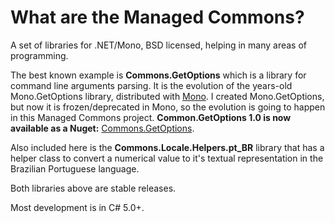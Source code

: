 # What are the Managed Commons? #
	
A set of libraries for .NET/Mono, BSD licensed, helping in many areas of programming.
 
The best known example is __Commons.GetOptions__ which is a library for command line arguments parsing. 
It is the evolution of the years-old Mono.GetOptions library, distributed with [Mono](http://www.mono-project.com). 
I created Mono.GetOptions, but now it is frozen/deprecated in Mono, so the evolution is going to happen in this Managed Commons project.
__Common.GetOptions 1.0 is now available as a Nuget:__ [Commons.GetOptions](https://www.nuget.org/packages/Commons.GetOptions).

Also included here is the  __Commons.Locale.Helpers.pt_BR__ library that has a helper class to convert a numerical value 
to it's textual representation in the Brazilian Portuguese language.

Both libraries above are stable releases.

Most development is in C# 5.0+.
